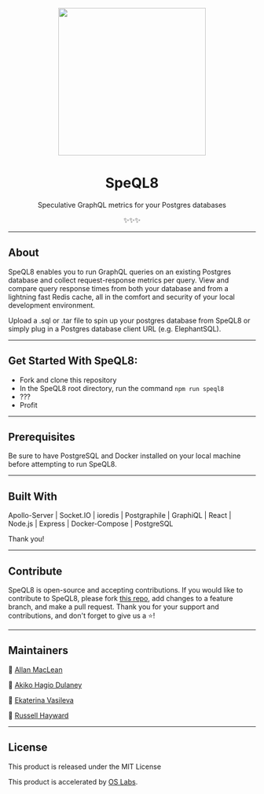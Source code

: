 <p align="center">
<img src="https://cdn.discordapp.com/attachments/825525502444961872/849873256672002068/SpeQL81.png" width="300" />
</p>
<h1 align ="center">SpeQL8</h1>
<p align="center">Speculative GraphQL metrics for your Postgres databases</p>
<p align="center">✨✨✨</p>

___
## About
SpeQL8 enables you to run GraphQL queries on an existing Postgres database and collect request-response metrics per query.  View and compare query response times from both your database and from a lightning fast Redis cache, all in the comfort and security of your local development environment.

Upload a .sql or .tar file to spin up your postgres database from SpeQL8 or simply plug in a Postgres database client URL (e.g. ElephantSQL).

___
## Get Started With SpeQL8:

* Fork and clone this repository
* In the SpeQL8 root directory, run the command `npm run speql8`
* ???
* Profit
___
## Prerequisites
Be sure to have PostgreSQL and Docker installed on your local machine before attempting to run SpeQL8.
___
## Built With
Apollo-Server | Socket.IO | ioredis | Postgraphile | GraphiQL | React | Node.js | Express | Docker-Compose | PostgreSQL

Thank you!
___
## Contribute
SpeQL8 is open-source and accepting contributions. If you would like to contribute to SpeQL8, please fork [this repo](https://github.com/oslabs-beta/SpeQL8), add changes to a feature branch, and make a pull request. Thank you for your support and contributions, and don't forget to give us a ⭐!
___
## Maintainers
🌠 [Allan MacLean](https://github.com/allanmaclean)

🌠 [Akiko Hagio Dulaney](https://github.com/akikoinhd)

🌠 [Ekaterina Vasileva](https://github.com/vs-kat)

🌠 [Russell Hayward](https://github.com/russdawg44)

___

## License
This product is released under the MIT License

This product is accelerated by [OS Labs](https://opensourcelabs.io/).
